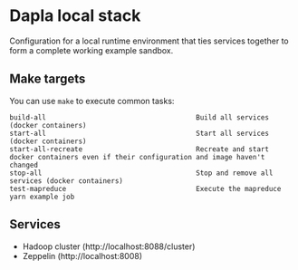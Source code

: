 # Dapla local stack

Configuration for a local runtime environment that ties services together
to form a complete working example sandbox.


## Make targets

You can use `make` to execute common tasks:
```
build-all                                     Build all services (docker containers)
start-all                                     Start all services (docker containers)
start-all-recreate                            Recreate and start docker containers even if their configuration and image haven't changed
stop-all                                      Stop and remove all services (docker containers)
test-mapreduce                                Execute the mapreduce yarn example job
```

## Services

* Hadoop cluster (http://localhost:8088/cluster)
* Zeppelin (http://localhost:8008)
